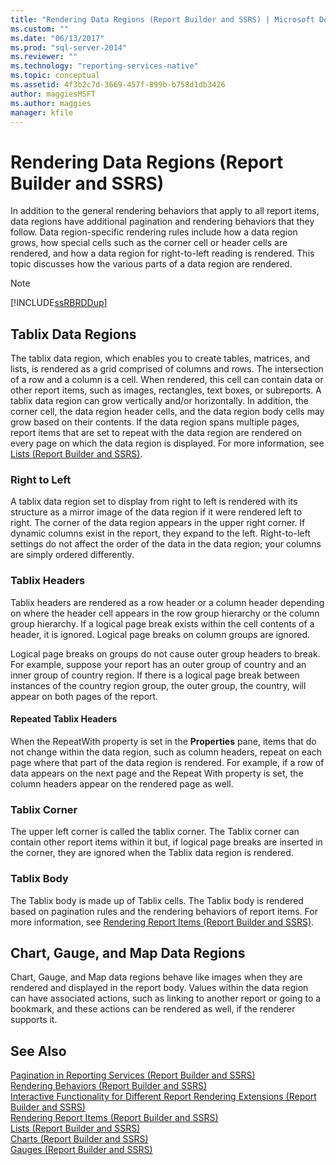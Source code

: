```yaml
---
title: "Rendering Data Regions (Report Builder and SSRS) | Microsoft Docs"
ms.custom: ""
ms.date: "06/13/2017"
ms.prod: "sql-server-2014"
ms.reviewer: ""
ms.technology: "reporting-services-native"
ms.topic: conceptual
ms.assetid: 4f3b2c7d-3669-457f-899b-b758d1db3426
author: maggiesMSFT
ms.author: maggies
manager: kfile
---
```

# Rendering Data Regions (Report Builder and SSRS)
  In addition to the general rendering behaviors that apply to all report items, data regions have additional pagination and rendering behaviors that they follow. Data region-specific rendering rules include how a data region grows, how special cells such as the corner cell or header cells are rendered, and how a data region for right-to-left reading is rendered. This topic discusses how the various parts of a data region are rendered.  
  
> [!NOTE]  
>  [!INCLUDE[ssRBRDDup](../../includes/ssrbrddup-md.md)]  
  
## Tablix Data Regions  
 The tablix data region, which enables you to create tables, matrices, and lists, is rendered as a grid comprised of columns and rows. The intersection of a row and a column is a cell. When rendered, this cell can contain data or other report items, such as images, rectangles, text boxes, or subreports. A tablix data region can grow vertically and/or horizontally. In addition, the corner cell, the data region header cells, and the data region body cells may grow based on their contents. If the data region spans multiple pages, report items that are set to repeat with the data region are rendered on every page on which the data region is displayed. For more information, see [Lists &#40;Report Builder and SSRS&#41;](tables-matrices-and-lists-report-builder-and-ssrs.md).  
  
### Right to Left  
 A tablix data region set to display from right to left is rendered with its structure as a mirror image of the data region if it were rendered left to right. The corner of the data region appears in the upper right corner. If dynamic columns exist in the report, they expand to the left. Right-to-left settings do not affect the order of the data in the data region; your columns are simply ordered differently.  
  
### Tablix Headers  
 Tablix headers are rendered as a row header or a column header depending on where the header cell appears in the row group hierarchy or the column group hierarchy. If a logical page break exists within the cell contents of a header, it is ignored. Logical page breaks on column groups are ignored.  
  
 Logical page breaks on groups do not cause outer group headers to break. For example, suppose your report has an outer group of country and an inner group of country region. If there is a logical page break between instances of the country region group, the outer group, the country, will appear on both pages of the report.  
  
#### Repeated Tablix Headers  
 When the RepeatWith property is set in the **Properties** pane, items that do not change within the data region, such as column headers, repeat on each page where that part of the data region is rendered. For example, if a row of data appears on the next page and the Repeat With property is set, the column headers appear on the rendered page as well.  
  
### Tablix Corner  
 The upper left corner is called the tablix corner. The Tablix corner can contain other report items within it but, if logical page breaks are inserted in the corner, they are ignored when the Tablix data region is rendered.  
  
### Tablix Body  
 The Tablix body is made up of Tablix cells. The Tablix body is rendered based on pagination rules and the rendering behaviors of report items. For more information, see [Rendering Report Items &#40;Report Builder and SSRS&#41;](rendering-report-items-report-builder-and-ssrs.md).  
  
## Chart, Gauge, and Map Data Regions  
 Chart, Gauge, and Map data regions behave like images when they are rendered and displayed in the report body. Values within the data region can have associated actions, such as linking to another report or going to a bookmark, and these actions can be rendered as well, if the renderer supports it.  
  
## See Also  
 [Pagination in Reporting Services &#40;Report Builder  and SSRS&#41;](pagination-in-reporting-services-report-builder-and-ssrs.md)   
 [Rendering Behaviors &#40;Report Builder  and SSRS&#41;](rendering-behaviors-report-builder-and-ssrs.md)   
 [Interactive Functionality for Different Report Rendering Extensions &#40;Report Builder and SSRS&#41;](../report-builder/interactive-functionality-different-report-rendering-extensions.md)   
 [Rendering Report Items &#40;Report Builder and SSRS&#41;](rendering-report-items-report-builder-and-ssrs.md)   
 [Lists &#40;Report Builder and SSRS&#41;](tables-matrices-and-lists-report-builder-and-ssrs.md)   
 [Charts &#40;Report Builder and SSRS&#41;](charts-report-builder-and-ssrs.md)   
 [Gauges &#40;Report Builder and SSRS&#41;](gauges-report-builder-and-ssrs.md)  
  
  
